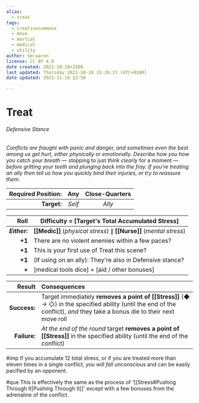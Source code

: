 ```yaml
---
alias:
  - treat
tags:
  - creativecommons
  - move
  - martial
  - medical
  - utility
author: Seraaron
license: CC BY 4.0
date created: 2021-10-28+1500
last updated: Thursday 2021-10-28 15:26:37 (UTC+0100)
date updated: 2021-11-18 13:50

---
```


# Treat

###### Defensive Stance

_Conflicts are fraught with panic and danger, and sometimes even the best among us get hurt, either physically or emotionally. Describe how you how you catch your breath_ — stopping to just _think clearly_ for a moment — _before gritting your teeth and plunging back into the fray. If you're treating an ally then tell us how you quickly bind their injuries, or try to reassure them._

| Required Position: |   Any  | Close-Quarters |
| -----------------: | :----: | :------------: |
|        **Target:** | _Self_ |     _Ally_     |

|          Roll | Difficulty = [Target's Total Accumulated Stress]                    |
| ------------: | ------------------------------------------------------------------- |
| _**Either:**_ | **[[Medic]]** (_physical stress_) ∥ **[[Nurse]]** (_mental stress_) |
|        **+1** | There are no violent enemies within a few paces?                    |
|        **+1** | This is your first use of Treat this scene?                         |
|        **+1** | (If using on an ally): They're also in Defensive stance?            |
|         **+** | [medical tools dice] + [aid / other bonuses]                        |

|       Result | Consequences                                                                                                                                                               |
| -----------: | :------------------------------------------------------------------------------------------------------------------------------------------------------------------------- |
| **Success:** | Target immediately **removes a point of [[Stress]]** (◆ → ◇) in the specified ability (until the end of the conflict), _and_ they take a bonus die to their next move roll |
| **Failure:** | _At the end of the round_ target **removes a point of [[Stress]]** in the specified ability (until the end of the conflict)                                                |

#imp  If you accumulate 12 total stress, or if you are treated more than eleven times in a single conflict, _you will fall unconscious_ and can be easily pacified by an opponent.

#que This is effectively the same as the process of '[[Stress#Pushing Through It|Pushing Through It]]' except with a few bonuses from the adrenaline of the conflict.
